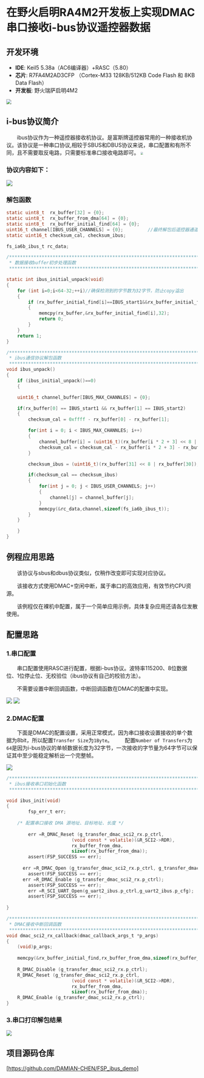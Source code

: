 # 在野火启明RA4M2开发板上实现DMAC串口接收i-bus协议遥控器数据

## 开发环境
- **IDE**: Keil5 5.38a（AC6编译器）+RASC（5.80）
- **芯片**: R7FA4M2AD3CFP （Cortex-M33  128KB/512KB Code Flash 和 8KB Data Flash）
- **开发板**: 野火瑞萨启明4M2 

<img src="figures/board.png"  style="zoom:80%;" />

## i-bus协议简介

&emsp;&emsp;ibus协议作为一种遥控器接收机协议。是富斯牌遥控器常用的一种接收机协议。该协议是一种串口协议,相较于SBUS和DBUS协议来说，串口配置和有所不同，且不需要取反电路，只需要标准串口接收电路即可。
<img src="figures/FS-IA6B.png"  style="zoom:40%;" />


### 协议内容如下：

<img src="figures/ibus.png"  style="zoom:100%;" />

### 解包函数
```C
static uint8_t  rx_buffer[32] = {0};
static uint8_t  rx_buffer_from_dma[64] = {0};
static uint8_t  rx_buffer_initial_find[64] = {0};
uint16_t channel[IBUS_USER_CHANNELS] = {0};         //最终解包后遥控器通道数据(此处用全局变量是为了debug使用监视点实时观察)
static uint16_t checksum_cal, checksum_ibus;

fs_ia6b_ibus_t rc_data;

/***********************************************************************************************************************
 * 数据接收buffer初步处理函数
 **********************************************************************************************************************/

static int ibus_initial_unpack(void)
{
    for (int i=0;i<64-32;++i)//确保检测到的字节数为32字节，防止copy溢出
    {
        if (rx_buffer_initial_find[i]==IBUS_start1&&rx_buffer_initial_find[i+1]==IBUS_start2)  //根据通信协议从buffer中找出数据帧
        {
            memcpy(rx_buffer,&rx_buffer_initial_find[i],32);
            return 0;
        }
    }
    return 1;
}

/***********************************************************************************************************************
 * ibus通信协议解包函数
 **********************************************************************************************************************/
void ibus_unpack()
{
    if (ibus_initial_unpack()==0)
    {

    uint16_t channel_buffer[IBUS_MAX_CHANNLES] = {0};

    if(rx_buffer[0] == IBUS_start1 && rx_buffer[1] == IBUS_start2)
    {
        checksum_cal = 0xffff - rx_buffer[0] - rx_buffer[1];

        for(int i = 0; i < IBUS_MAX_CHANNLES; i++)
        {
            channel_buffer[i] = (uint16_t)(rx_buffer[i * 2 + 3] << 8 | rx_buffer[i * 2 + 2]);
            checksum_cal = checksum_cal - rx_buffer[i * 2 + 3] - rx_buffer[i * 2 + 2];
        }

        checksum_ibus = (uint16_t)(rx_buffer[31] << 8 | rx_buffer[30]);

        if(checksum_cal == checksum_ibus)
        {
            for(int j = 0; j < IBUS_USER_CHANNELS; j++)
            {
                channel[j] = channel_buffer[j];
            }
            memcpy(&rc_data,channel,sizeof(fs_ia6b_ibus_t));
        }
    }

    }
}

```


## 例程应用思路

&emsp;&emsp;该协议与sbus和dbus协议类似，仅稍作改变即可实现对应协议。

&emsp;&emsp;该接收方式使用DMAC+空闲中断，属于串口的高效应用，有效节约CPU资源。

&emsp;&emsp;该例程仅在裸机中配置，属于一个简单应用示例，具体复杂应用还请各位发散使用。

## 配置思路

### 1.串口配置

&emsp;&emsp;串口配置使用RASC进行配置，根据i-bus协议。波特率115200、8位数据位、1位停止位、无校验位（ibus协议有自己的校验方法）。

&emsp;&emsp;不需要设置中断回调函数，中断回调函数在DMAC的配置中实现。

<img src="figures/uart_cfg1.png"  style="zoom:95%;" />

<img src="figures/uart_cfg2.png"  style="zoom:100%;" />

### 2.DMAC配置

&emsp;&emsp;下面是DMAC的配置设置，采用正常模式，因为串口接收设置接收的单个数据为8bit，所以配置`Transfer Size`为`1Byte`。
&emsp;&emsp;配置`Number of Transfers`为`64`是因为i-bus协议的单帧数据长度为32字节，一次接收的字节量为64字节可以保证其中至少能稳定解析出一个完整帧。

<img src="figures/dmac_cfg.png"  style="zoom:100%;" />


```C
/***********************************************************************************************************************
 * ibus接收串口初始化函数
 **********************************************************************************************************************/

void ibus_init(void)
{
		fsp_err_t err;
	
    /* 配置串口接收 DMA 源地址、目标地址、长度 */
	  
		err =R_DMAC_Reset (g_transfer_dmac_sci2_rx.p_ctrl,
                        (void const * volatile)(&R_SCI2->RDR),
                        rx_buffer_from_dma,
                        sizeof(rx_buffer_from_dma));
		assert(FSP_SUCCESS == err);
   
	  err =R_DMAC_Open (g_transfer_dmac_sci2_rx.p_ctrl, g_transfer_dmac_sci2_rx.p_cfg);
		assert(FSP_SUCCESS == err);
	  err =R_DMAC_Enable (g_transfer_dmac_sci2_rx.p_ctrl);
		assert(FSP_SUCCESS == err); 
		err =R_SCI_UART_Open(g_uart2_ibus.p_ctrl,g_uart2_ibus.p_cfg);
		assert(FSP_SUCCESS == err);
	  
}

/***********************************************************************************************************************
 * DMAC接收中断回调函数
 **********************************************************************************************************************/
void dmac_sci2_rx_callback(dmac_callback_args_t *p_args)
{
    (void)p_args;
	
    memcpy(&rx_buffer_initial_find,rx_buffer_from_dma,sizeof(rx_buffer_from_dma));  //复制接收buffer到数据处理buffer中
	 
    R_DMAC_Disable (g_transfer_dmac_sci2_rx.p_ctrl);                                //失能DMA
    R_DMAC_Reset (g_transfer_dmac_sci2_rx.p_ctrl,
                        (void const * volatile)(&R_SCI2->RDR),                      //重新配置DMA接收初始地址
                        rx_buffer_from_dma,
                        sizeof(rx_buffer_from_dma));
    R_DMAC_Enable (g_transfer_dmac_sci2_rx.p_ctrl);                                 //使能DMA
} 

```
### 3.串口打印解包结果


<img src="figures/recv_outcome.png"  style="zoom:90%;" />



## 项目源码仓库

[https://github.com/DAMIAN-CHEN/FSP_ibus_demo]
